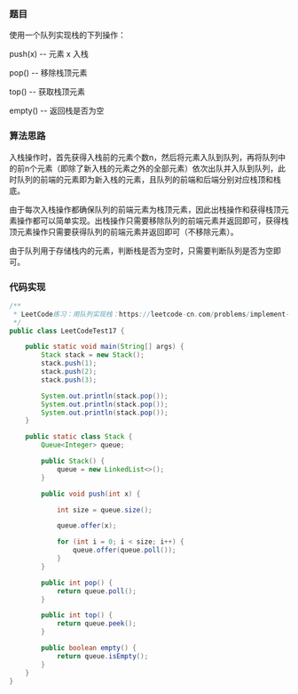 ### 题目
使用一个队列实现栈的下列操作：

push(x) -- 元素 x 入栈

pop() -- 移除栈顶元素

top() -- 获取栈顶元素

empty() -- 返回栈是否为空

### 算法思路
入栈操作时，首先获得入栈前的元素个数n，然后将元素入队到队列，再将队列中的前n个元素（即除了新入栈的元素之外的全部元素）依次出队并入队到队列，此时队列的前端的元素即为新入栈的元素，且队列的前端和后端分别对应栈顶和栈底。

由于每次入栈操作都确保队列的前端元素为栈顶元素，因此出栈操作和获得栈顶元素操作都可以简单实现。出栈操作只需要移除队列的前端元素并返回即可，获得栈顶元素操作只需要获得队列的前端元素并返回即可（不移除元素）。

由于队列用于存储栈内的元素，判断栈是否为空时，只需要判断队列是否为空即可。

### 代码实现
```java
/**
 * LeetCode练习：用队列实现栈：https://leetcode-cn.com/problems/implement-stack-using-queues/
 */
public class LeetCodeTest17 {

    public static void main(String[] args) {
        Stack stack = new Stack();
        stack.push(1);
        stack.push(2);
        stack.push(3);

        System.out.println(stack.pop());
        System.out.println(stack.pop());
        System.out.println(stack.pop());
    }

    public static class Stack {
        Queue<Integer> queue;

        public Stack() {
            queue = new LinkedList<>();
        }

        public void push(int x) {

            int size = queue.size();

            queue.offer(x);

            for (int i = 0; i < size; i++) {
                queue.offer(queue.poll());
            }
        }

        public int pop() {
            return queue.poll();
        }

        public int top() {
            return queue.peek();
        }

        public boolean empty() {
            return queue.isEmpty();
        }
    }
}
```
